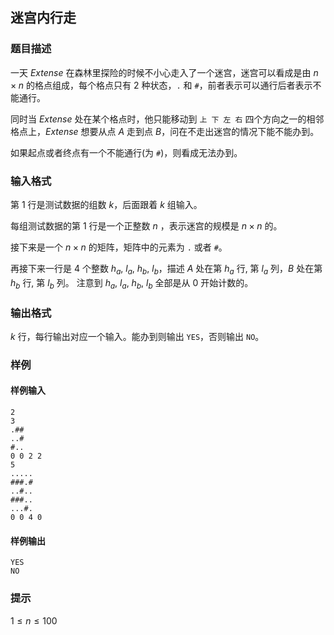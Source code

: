 ## 迷宫内行走

### 题目描述

一天 $Extense$ 在森林里探险的时候不小心走入了一个迷宫，迷宫可以看成是由 $n \times n$ 的格点组成，每个格点只有 $2$ 种状态，`.` 和 `#`，前者表示可以通行后者表示不能通行。

同时当 $Extense$ 处在某个格点时，他只能移动到 `上 下 左 右` 四个方向之一的相邻格点上，$Extense$ 想要从点 $A$ 走到点 $B$，问在不走出迷宫的情况下能不能办到。

如果起点或者终点有一个不能通行(为 `#`)，则看成无法办到。

### 输入格式

第 $1$ 行是测试数据的组数 $k$，后面跟着 $k$ 组输入。

每组测试数据的第 $1$ 行是一个正整数 $n$ ，表示迷宫的规模是 $n \times n$ 的。

接下来是一个 $n \times n$ 的矩阵，矩阵中的元素为 `.` 或者 `#`。

再接下来一行是 $4$ 个整数 $h_a$, $l_a$, $h_b$, $l_b$，描述 $A$ 处在第 $h_a$ 行, 
第 $l_a$ 列，$B$ 处在第 $h_b$ 行, 第 $l_b$ 列。
注意到 $h_a$, $l_a$, $h_b$, $l_b$ 全部是从 $0$ 开始计数的。

### 输出格式

$k$ 行，每行输出对应一个输入。能办到则输出 `YES`，否则输出 `NO`。

### 样例

#### 样例输入

```
2
3
.##
..#
#..
0 0 2 2
5
.....
###.#
..#..
###..
...#.
0 0 4 0
```

#### 样例输出

```
YES
NO
```


### 提示

$1 \le n \le 100$

